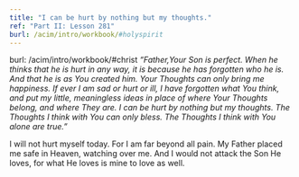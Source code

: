 ```yaml
---
title: "I can be hurt by nothing but my thoughts."
ref: "Part II: Lesson 281"
burl: /acim/intro/workbook/#holyspirit
---
```


burl: /acim/intro/workbook/#christ
*“Father,Your Son is perfect. When he thinks that he is hurt in any way,
it is because he has forgotten who he is. And that he is as You created
him. Your Thoughts can only bring me happiness. If ever I am sad or hurt
or ill, I have forgotten what You think, and put my little, meaningless
ideas in place of where Your Thoughts belong, and where They are. I can
be hurt by nothing but my thoughts. The Thoughts I think with You can
only bless. The Thoughts I think with You alone are true.”*

I will not hurt myself today. For I am far beyond all pain. My Father
placed me safe in Heaven, watching over me. And I would not attack the
Son He loves, for what He loves is mine to love as well.

